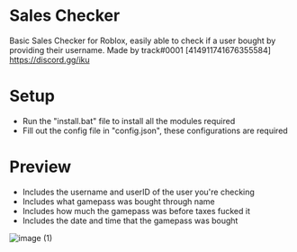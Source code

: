 # Sales Checker
Basic Sales Checker for Roblox, easily able to check if a user bought by providing their username.
Made by track#0001 [414911741676355584]
https://discord.gg/iku

# Setup
- Run the "install.bat" file to install all the modules required
- Fill out the config file in "config.json", these configurations are required

# Preview
- Includes the username and userID of the user you're checking
- Includes what gamepass was bought through name
- Includes how much the gamepass was before taxes fucked it
- Includes the date and time that the gamepass was bought

![image (1)](https://user-images.githubusercontent.com/82015460/212562448-87b7c585-37ba-4988-9dea-7306e606c2b7.png)
